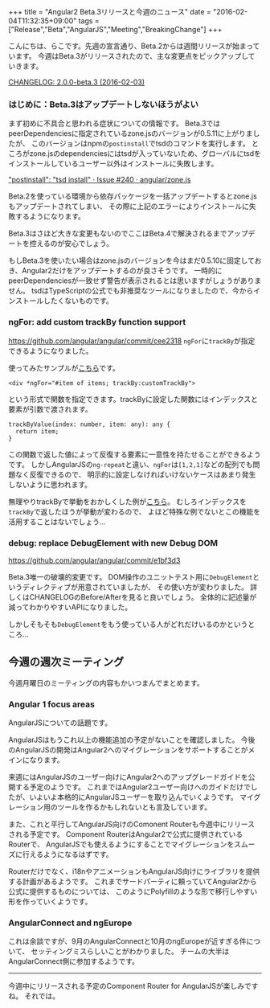 +++
title = "Angular2 Beta.3リリースと今週のニュース"
date = "2016-02-04T11:32:35+09:00"
tags = ["Release","Beta","AngularJS","Meeting","BreakingChange"]
+++

こんにちは、らこです。先週の宣言通り、Beta.2からは週間リリースが始まっています。
今週はBeta.3がリリースされたので、主な変更点をピックアップしていきます。

<!--more-->

[CHANGELOG: 2.0.0-beta.3 (2016-02-03)](https://github.com/angular/angular/blob/master/CHANGELOG.md#200-beta3-2016-02-03)

### はじめに：Beta.3はアップデートしないほうがよい
まず初めに不具合と思われる症状についての情報です。
Beta.3ではpeerDependenciesに指定されているzone.jsのバージョンが0.5.11に上がりましたが、
このバージョンはnpmの`postinstall`でtsdのコマンドを実行します。
ところがzone.jsのdependenciesにはtsdが入っていないため、グローバルにtsdをインストールしているユーザー以外はインストールに失敗します。

["postinstall": "tsd install" · Issue #240 · angular/zone.js](https://github.com/angular/zone.js/issues/240)

Beta.2を使っている環境から依存パッケージを一括アップデートするとzone.jsもアップデートされてしまい、
その際に上記のエラーによりインストールに失敗するようになります。

Beta.3はさほど大きな変更もないのでここはBeta.4で解決されるまでアップデートを控えるのが安心でしょう。

もしBeta.3を使いたい場合はzone.jsのバージョンを今はまだ0.5.10に固定しておき、Angular2だけをアップデートするのが良さそうです。
一時的にpeerDependenciesが一致せず警告が表示されるとは思いますがしょうがありません。
tsdはTypeScriptの公式でも非推奨なツールになりましたので、今からインストールしたくないものです。

### ngFor: add custom trackBy function support
https://github.com/angular/angular/commit/cee2318
`ngFor`に`trackBy`が指定できるようになりました。

使ってみたサンプルが[こちら](http://plnkr.co/edit/ksy5bnRz2VsufDrYJPOh)です。

```
<div *ngFor="#item of items; trackBy:customTrackBy">
```

という形式で関数を指定できます。trackByに設定した関数にはインデックスと要素が引数で渡されます。

```
trackByValue(index: number, item: any): any {
  return item;
}
```

この関数で返した値によって反復する要素に一意性を持たせることができるようです。
しかしAngularJSの`ng-repeat`と違い、`ngFor`は`[1,2,1]`などの配列でも問題なく反復できるので、
明示的に設定しなければいけないケースはあまり発生しないように思われます。

無理やりtrackByで挙動をおかしくした例が[こちら](http://plnkr.co/edit/2KISdMxgxLcf3PlklS5E?p=preview)。
むしろインデックスを`trackBy`で返したほうが挙動が変わるので、
よほど特殊な例でないとこの機能を活用することはないでしょう…

### debug: replace DebugElement with new Debug DOM
https://github.com/angular/angular/commit/e1bf3d3

Beta.3唯一の破壊的変更です。
DOM操作のユニットテスト用に`DebugElement`というディレクティブが用意されていましたが、
その使い方が変わりました。
詳しくはCHANGELOGのBefore/Afterを見ると良いでしょう。
全体的に記述量が減ってわかりやすいAPIになりました。

しかしそもそも`DebugElement`をもう使っている人がどれだけいるのかというところ…

## 今週の週次ミーティング
今週月曜日のミーティングの内容もかいつまんでまとめます。

### Angular 1 focus areas
AngularJSについての話題です。

AngularJSはもうこれ以上の機能追加の予定がないことを確認しました。
今後のAngularJSの開発はAngular2へのマイグレーションをサポートすることがメインになります。

来週にはAngularJSのユーザー向けにAngular2へのアップグレードガイドを公開する予定のようです。
これまではAngular2ユーザー向けへのガイドだけでしたが、いよいよ本格的にAngularJSユーザーを取り込んでいくようです。
マイグレーション用のツールを作るかもしれないとも言及しています。

また、これと平行してAngularJS向けのComonent Routerも今週中にリリースされる予定です。
Component RouterはAngular2で公式に提供されているRouterで、
AngularJSでも使えるようにすることでマイグレーションをスムーズに行えるようになるはずです。

Routerだけでなく、i18nやアニメーションもAngularJS向けにライブラリを提供する計画があるようです。
これまでサードパーティに頼っていてAngular2から公式に提供するものについては、
このようにPolyfillのような形で移行しやすい形を作っていくようです。

### AngularConnect and ngEurope
これは余談ですが、9月のAngularConnectと10月のngEuropeが近すぎる件について、
セッティングミスらしいことがわかりました。
チームの大半はAngularConnect側に参加するようです。

----

今週中にリリースされる予定のComponent Router for AngularJSが楽しみですね。
それでは。

